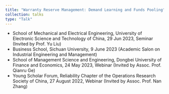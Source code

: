 ```yaml
---
title: "Warranty Reserve Management: Demand Learning and Funds Pooling"
collection: talks
type: "Talk"
---
```

<ul>
  <li>School of Mechanical and Electrical Engineering, University of Electronic Science and Technology of China, 29 Jun 2023, Seminar (Invited by Prof. Yu Liu)</li>
  <li>Business School, Sichuan University, 9 June 2023 (Academic Salon on Industrial Engineering and Management)</li>
  <li>School of Management Science and Engineering, Dongbei University of Finance and Economics, 24 May 2023, Webinar (Invited by Assoc. Prof. Qianru Ge)</li>
  <li>Young Scholar Forum, Reliability Chapter of the Operations Research Society of China, 27 August 2022, Webinar (Invited by Assoc. Prof. Nan Zhang)</li>
</ul>
